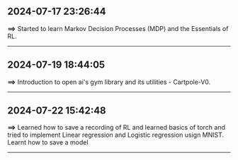 ## 2024-07-17 23:26:44

**==>** Started to learn Markov Decision Processes (MDP) and the Essentials of RL.

---
## 2024-07-19 18:44:05

**==>** Introduction to open ai's gym library and its utilities - Cartpole-V0.

---
## 2024-07-22 15:42:48

**==>** Learned how to save a recording of RL and learned basics of torch and tried to implement Linear regression and Logistic regression usign MNIST. Learnt how to save a model  

---